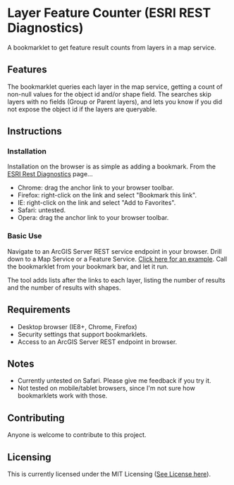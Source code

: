 # Layer Feature Counter (ESRI REST Diagnostics)

A bookmarklet to get feature result counts from layers in a map service.

## Features

The bookmarklet queries each layer in the map service, getting a count of non-null values for the object id and/or shape field. The searches skip layers with no fields (Group or Parent layers), and lets you know if you did not expose the object id if the layers are queryable.

## Instructions

### Installation

Installation on the browser is as simple as adding a bookmark. From the [ESRI Rest Diagnostics](http://raykendo.github.io/ESRI_REST_Diagnostics/) page...

- Chrome: drag the anchor link to your browser toolbar.
- Firefox: right-click on the link and select "Bookmark this link".
- IE: right-click on the link and select "Add to Favorites".
- Safari: untested.
- Opera: drag the anchor link to your browser toolbar. 

### Basic Use

Navigate to an ArcGIS Server REST service endpoint in your browser. Drill down to a Map Service or a Feature Service. [Click here for an example](http://sampleserver6.arcgisonline.com/arcgis/rest/services/Census/MapServer). Call the bookmarklet from your bookmark bar, and let it run.

The tool adds lists after the links to each layer, listing the number of results and the number of results with shapes.

## Requirements

- Desktop browser (IE8+, Chrome, Firefox)
- Security settings that support bookmarklets.
- Access to an ArcGIS Server REST endpoint in browser.

## Notes

- Currently untested on Safari. Please give me feedback if you try it.
- Not tested on mobile/tablet browsers, since I'm not sure how bookmarklets work with those.

## Contributing

Anyone is welcome to contribute to this project.

## Licensing

This is currently licensed under the MIT Licensing ([See License here](https://github.com/raykendo/ESRI_REST_Diagnostics/blob/master/LICENSE)).

